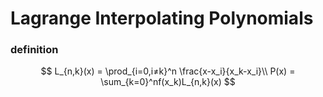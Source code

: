 # Lagrange Interpolating Polynomials

### definition

$$
L_{n,k}(x) = \prod_{i=0,i≠k}^n \frac{x-x_i}{x_k-x_i}\\
P(x) = \sum_{k=0}^nf(x_k)L_{n,k}(x)
$$

